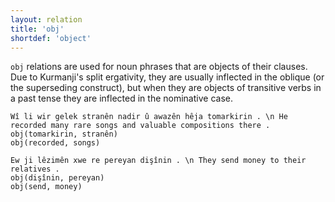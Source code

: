 ```yaml
---
layout: relation
title: 'obj'
shortdef: 'object'
---
```


`obj` relations are used for noun phrases that are objects of their clauses. Due to Kurmanji's split ergativity, they are usually inflected in the oblique (or the superseding construct), but when they are objects of transitive verbs in a past tense they are inflected in the nominative case.

~~~ sdparse
Wî li wir gelek stranên nadir û awazên hêja tomarkirin . \n He recorded many rare songs and valuable compositions there .
obj(tomarkirin, stranên)
obj(recorded, songs)
~~~
~~~ sdparse
Ew ji lêzimên xwe re pereyan dişînin . \n They send money to their relatives .
obj(dişînin, pereyan)
obj(send, money)
~~~
<!-- Interlanguage links updated Út zář 29 18:41:31 CEST 2020 -->
